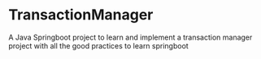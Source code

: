 # TransactionManager
A Java Springboot project to learn and implement a transaction manager project with all the good practices to learn springboot

